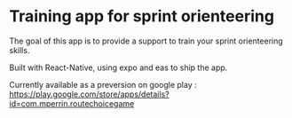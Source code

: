 # Training app for sprint orienteering

The goal of this app is to provide a support to train your sprint orienteering skills.

Built with React-Native, using expo and eas to ship the app.

Currently available as a preversion on google play : https://play.google.com/store/apps/details?id=com.mperrin.routechoicegame
